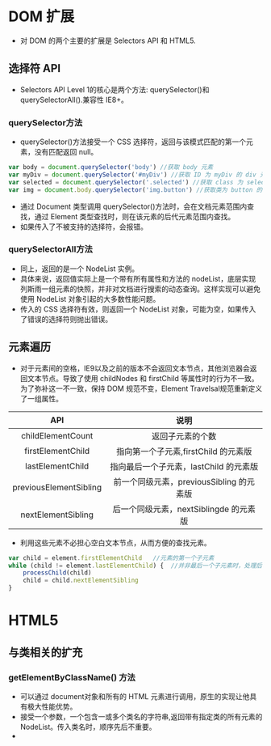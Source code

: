 # DOM 扩展
- 对 DOM 的两个主要的扩展是 Selectors API 和 HTML5.

## 选择符 API
- Selectors API Level 1的核心是两个方法: querySelector()和 querySelectorAll().兼容性 IE8+。

### querySelector方法
- querySelector()方法接受一个 CSS 选择符，返回与该模式匹配的第一个元素，没有匹配返回 null。

```javascript
var body = document.querySelector('body') //获取 body 元素
var myDiv = document.querySelector('#myDiv') //获取 ID 为 myDiv 的 div 元素
var selected = document.querySelector('.selected') //获取 class 为 selected 的第一个元素
var img = document.body.querySelector('img.button') //获取类为 button 的 第一个 img 元素
```

- 通过 Document 类型调用 querySelector()方法时，会在文档元素范围内查找，通过 Element 类型查找时，则在该元素的后代元素范围内查找。
- 如果传入了不被支持的选择符，会报错。

### querySelectorAll方法
-	同上，返回的是一个 NodeList 实例。
- 具体来说，返回值实际上是一个带有所有属性和方法的 nodeList，底层实现列斯雨一组元素的快照，并非对文档进行搜索的动态查询。这样实现可以避免使用 NodeList 对象引起的大多数性能问题。
- 传入的 CSS 选择符有效，则返回一个 NodeList 对象，可能为空，如果传入了错误的选择符则抛出错误。

## 元素遍历
- 对于元素间的空格，IE9以及之前的版本不会返回文本节点，其他浏览器会返回文本节点。导致了使用 childNodes 和 firstChild 等属性时的行为不一致。为了弥补这一不一致，保持 DOM 规范不变，Element Travelsal规范重新定义了一组属性。

API|说明
:---:|:---:
childElementCount | 返回子元素的个数
firstElementChild | 指向第一个子元素,firstChild 的元素版
lastElementChild | 指向最后一个子元素，lastChild 的元素版
previousElementSibling | 前一个同级元素，previousSibling 的元素版
nextElementSibling | 后一个同级元素，nextSiblingde 的元素版

- 利用这些元素不必担心空白文本节点，从而方便的查找元素。

```javascript
var child = element.firstElementChild   //元素的第一个子元素
while (child != element.lastElementChild) {  //并非最后一个子元素时，处理后，child 指向下一个子元素直至成为最后一个
	processChild(child)
	child = child.nextElementSibling
}
```

# HTML5
## 与类相关的扩充
### getElementByClassName() 方法
- 可以通过 document对象和所有的 HTML 元素进行调用，原生的实现让他具有极大性能优势。
- 接受一个参数，一个包含一或多个类名的字符串,返回带有指定类的所有元素的 NodeList。传入类名时，顺序先后不重要。
- 


